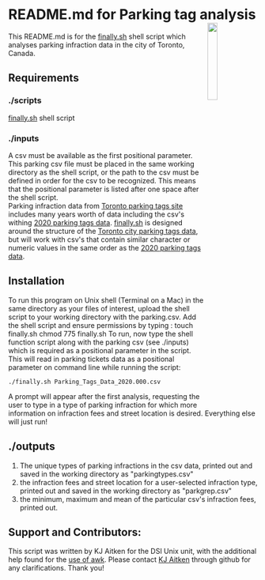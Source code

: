 # README.md for Parking tag analysis          <img mg align="right" src="https://user-images.githubusercontent.com/13381429/200181080-fdca823f-52f0-433b-b4b4-32e6391cdc60.png" width=20% height=20%>

This README.md is for the [finally.sh](https://github.com/kjaitken/git_repo/blob/main/finally.sh) shell script which analyses parking infraction data in the city of Toronto, Canada. 

## Requirements  

### ./scripts
[finally.sh](https://github.com/kjaitken/git_repo/blob/main/finally.sh) shell script

### ./inputs 
A csv must be available as the first positional parameter. This parking csv file must be placed in the same working directory as the shell script, or the path to the csv must be defined in order for the csv to be recognized. This means that the positional parameter is listed after one space after the shell script.  
Parking infraction data from [Toronto parking tags site](https://open.toronto.ca/dataset/parking-tickets/) includes many years worth of data including the csv's withing [2020 parking tags data](https://ckan0.cf.opendata.inter.prod-toronto.ca/dataset/8c233bc2-1879-44ff-a0e4-9b69a9032c54/resource/0d26a209-6e61-4154-9d7-8a6ad0e2d14d/download/parking-tickets-2020.zip). [finally.sh](https://github.com/kjaitken/git_repo/blob/main/finally.sh) is designed around the structure of the [Toronto city parking tags data](https://open.toronto.ca/dataset/parking-tickets/), but will work with csv's that contain similar character or numeric values in the same order as the [2020 parking tags data](https://ckan0.cf.opendata.inter.prod-toronto.ca/dataset/8c233bc2-1879-44ff-a0e4-9b69a9032c54/resource/0d26a209-6e61-4154-9d70-8a6ad0e2d14d/download/parking-tickets-2020.zip). 

## Installation

To run this program on Unix shell (Terminal on a Mac) in the same directory as your files of interest, upload the shell script to your working directory with the parking.csv.
Add the shell script and ensure permissions by typing : 
    touch finally.sh
    chmod 775 finally.sh
To run, now type the shell function script along with the parking csv (see ./inputs) which is required as a positional parameter in the script. This will read in parking tickets data as a positional parameter on command line while running the script: 
    
    ./finally.sh Parking_Tags_Data_2020.000.csv
  
A prompt will appear after the first analysis, requesting the user to type in a type of parking infraction for which more information on infraction fees and street location is desired. 
Everything else will just run!

## ./outputs
  1. The unique types of parking infractions in the csv data, printed out and saved in the working directory as "parkingtypes.csv"
  2. the infraction fees and street location for a user-selected infraction type, printed out and saved in the working directory as "parkgrep.csv"
  3. the minimum, maximum and mean of the particular csv's infraction fees, printed out.
  
## Support and Contributors: 
 
This script was written by KJ Aitken for the DSI Unix unit, with the additional help found for the [use of awk](https://stackoverflow.com/questions/214363/whats-the-quickest-way-to-get-the-mean-of-a-set-of-numbers-from-the-command-lin). Please contact [KJ Aitken](https://github.com/kjaitken) through github for any clarifications. Thank you!
